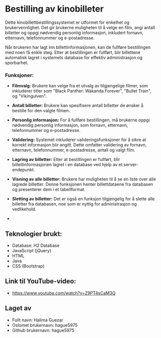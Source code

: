 # **Bestilling av kinobilleter**

Dette kinobillettbestillingssystemet er utformet for enkelhet og brukervennlighet. 
Det gir brukerne muligheten til å velge en film, angi antall billetter og oppgi nødvendig 
personlig informasjon, inkludert fornavn, etternavn, telefonnummer og e-postadresse.

Når brukeren har lagt inn billettinformasjonen, kan de fullføre bestillingen med noen få enkle steg. Etter at bestillingen er fullført, blir billettene automatisk lagret i systemets database for effektiv administrasjon og sporbarhet.

### Funksjoner:
- **Filmvalg:** Brukere kan velge fra et utvalg av tilgjengelige filmer, som inkluderer titler som "Black Panther: Wakanda Forever", "Bullet Train", og "Vikingulven".
- **Antall billetter:** Brukere kan spesifisere antall billetter de ønsker å bestille for den valgte filmen.
- **Personlig informasjon:** For å fullføre bestillingen, må brukerne oppgi nødvendig personlig informasjon, som fornavn, etternavn, telefonnummer og e-postadresse.

- **Validering:** Systemet inkluderer valideringsfunksjoner for å sikre at korrekt informasjon blir angitt. Dette omfatter validering av fornavn, etternavn, telefonnummer, e-postadresse, antall og valgt film.
- **Lagring av billetter:** Etter at bestillingen er fullført, blir billettinformasjonen lagret i en database ved hjelp av et server-endepunkt.
- **Visning av alle billetter:** Brukere har muligheten til å se en liste over alle lagrede billetter. Denne funksjonen henter billettdataene fra databasen og presenterer dem i et tabellformat.
- **Sletting av billetter:** Det er også en funksjon tilgjengelig for å slette alle billetter fra databasen, noe som er nyttig for administrasjon og vedlikehold.
- 
## Teknologier brukt:
- Database: H2 Database
- JavaScript (jQuery)
- HTML
- Java
- CSS (Bootstrap)



## Link til YouTube-video:
- https://www.youtube.com/watch?v=Z9PT4sCaM3Q


## Laget av
- Fullt navn: Halima Guezar
- Oslomet brukernavn: hague5975
- Github brukernavn: hague5975
